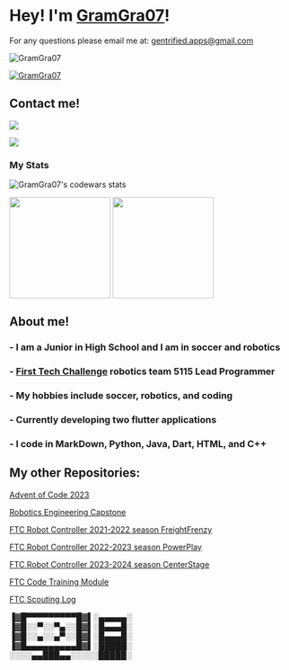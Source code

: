 # Hey! I'm [GramGra07][prof]!

For any questions please email me at: gentrified.apps@gmail.com

<p align="left"> <img src="https://komarev.com/ghpvc/?username=GramGra07&label=Profile%20views&color=0e75b6&style=flat" alt="GramGra07" /> </p>

<p align="left"> <a href="https://github.com/ryo-ma/github-profile-trophy"><img src="https://github-profile-trophy.vercel.app/?username=GramGra07&theme=darkhub" alt="GramGra07" /></a> </p>

## Contact me!
<a href="https://github.com/GramGra07" target="_blank"><img src="https://img.shields.io/badge/GitHub-100000?style=for-the-badge&logo=github&logoColor=white" target="_blank"></a>

<a href="mailto:gentrified.apps@gmail.com" target="_blank"><img src="https://img.shields.io/badge/Email%20Me-8A2BE2" target="_blank"></a>

### My Stats

![GramGra07's codewars stats](https://www.codewars.com/users/GramGra07/badges/large)

  
<img align="center" src="http://github-profile-summary-cards.vercel.app/api/cards/stats?username=GramGra07&theme=dark" height="180em" />

<img align="center" src="http://github-profile-summary-cards.vercel.app/api/cards/profile-details?username=GramGra07&theme=dark" height="180em" />

## About me!

### - I am a Junior in High School and I am in soccer and robotics

### - [First Tech Challenge][ftc] robotics team 5115 Lead Programmer

### - My hobbies include soccer, robotics, and coding

### - Currently developing two flutter applications

### - I code in MarkDown, Python, Java, Dart, HTML, and C++

## My other Repositories:
[Advent of Code 2023][aoc]

[Robotics Engineering Capstone][cap]

[FTC Robot Controller 2021-2022 season FreightFrenzy][freight]
  
[FTC Robot Controller 2022-2023 season PowerPlay][power]

[FTC Robot Controller 2023-2024 season CenterStage][stage]

[FTC Code Training Module][train]
  
[FTC Scouting Log][scout]
  


▐▓█▀▀▀▀▀▀▀▀▀█▓▌░▄▄▄▄▄░                                        
▐▓█░░▀░░▀▄░░█▓▌░█▄▄▄█░                                        
▐▓█░░▄░░▄▀░░█▓▌░█▄▄▄█░                                        
▐▓█▄▄▄▄▄▄▄▄▄█▓▌░█████░                                        
░░░░▄▄███▄▄░░░░░█████░


[prof]: https://github.com/GramGra07
[gitkrakena]:https://www.gitkraken.com/
[vsca]: https://code.visualstudio.com/
[as]: https://developer.android.com/studio
[githuba]: https://github.com/
[ftc]: https://www.firstinspires.org/robotics/ftc
[freight]: https://github.com/GramGra07/FtcRobotController-10448-2021
[power]: https://github.com/GramGra07/FtcRobotController-10448-2022-23
[train]: https://github.com/GramGra07/WHS-FTC-GramGra07-Code_Training_Mod
[scout]: https://github.com/GramGra07/FTCScoutingLogger
[feed]: https://gramgra07.github.io/CTMWeb/
[stage]: https://github.com/GramGra07/FtcRobotController_2023-24
[cap]: https://github.com/GramGra07/RE-Capstone-Project
[aoc]: https://github.com/GramGra07/AdventOfCode2023
